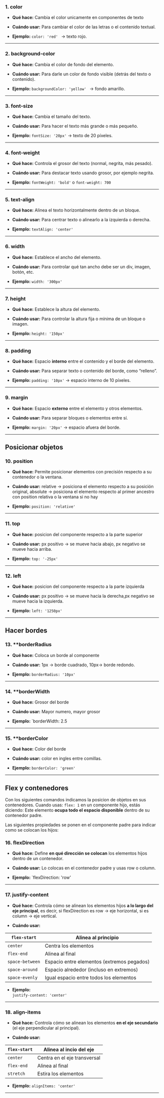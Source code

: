 ### 1. **color**

- **Qué hace:** Cambia el color unicamente en componentes de texto
    
- **Cuándo usar:** Para cambiar el color de las letras o el contenido textual.
    
- **Ejemplo:** `color: 'red' ` → texto rojo.
---

### 2. **background-color**

- **Qué hace:** Cambia el color de fondo del elemento.
    
- **Cuándo usar:** Para darle un color de fondo visible (detrás del texto o contenido).
    
- **Ejemplo:** `backgroundColor: 'yellow' ` → fondo amarillo.
---

### 3. **font-size**

- **Qué hace:** Cambia el tamaño del texto.
    
- **Cuándo usar:** Para hacer el texto más grande o más pequeño.
    
- **Ejemplo:** `fontSize: '20px'` → texto de 20 píxeles.
---

### 4. **font-weight**

- **Qué hace:** Controla el grosor del texto (normal, negrita, más pesado).
    
- **Cuándo usar:** Para destacar texto usando grosor, por ejemplo negrita.
    
- **Ejemplo:** `fontWeight: 'bold'` o `font-weight: 700`
---

### 5. **text-align**

- **Qué hace:** Alinea el texto horizontalmente dentro de un bloque.
    
- **Cuándo usar:** Para centrar texto o alinearlo a la izquierda o derecha.
    
- **Ejemplo:** `textAlign: 'center'`
---

### 6. **width**

- **Qué hace:** Establece el ancho del elemento.
    
- **Cuándo usar:** Para controlar qué tan ancho debe ser un div, imagen, botón, etc.
    
- **Ejemplo:** `width: '300px'`
---

### 7. **height**

- **Qué hace:** Establece la altura del elemento.
    
- **Cuándo usar:** Para controlar la altura fija o mínima de un bloque o imagen.
    
- **Ejemplo:** `height: '150px'`
---

### 8. **padding**

- **Qué hace:** Espacio **interno** entre el contenido y el borde del elemento.
    
- **Cuándo usar:** Para separar texto o contenido del borde, como “relleno”.
    
- **Ejemplo:** `padding: '10px'` → espacio interno de 10 píxeles.
---

### 9. **margin**

- **Qué hace:** Espacio **externo** entre el elemento y otros elementos.
    
- **Cuándo usar:** Para separar bloques o elementos entre sí.
    
- **Ejemplo:** `margin: '20px'` → espacio afuera del borde.
---
## **Posicionar objetos**
### 10. **position**

- **Qué hace:** Permite posicionar elementos con precisión respecto a su contenedor o la ventana.
    
- **Cuándo usar:** relative → posiciona el elemento respecto a su posición original, absolute → posiciona el elemento respecto al primer ancestro con position relativa o la ventana si no hay
    
- **Ejemplo:** `position: 'relative'`
---
### 11. top

- **Qué hace:** posicion del componente respecto a la parte superior
    
- **Cuándo usar:** px positivo -> se mueve hacia abajo, px negativo se mueve hacia arriba.
    
- **Ejemplo:** `top: '-25px'`
---
### 12. left

- **Qué hace:** posicion del componente respecto a la parte izquierda
    
- **Cuándo usar:** px positivo -> se mueve hacia la derecha,px negativo se mueve hacia la izquierda.
    
- **Ejemplo:** `left: '1250px'`
---

## **Hacer bordes**

### 13. **borderRadius

- **Qué hace:** Coloca un borde al componente
    
- **Cuándo usar:** 1px -> borde cuadrado, 10px-> borde redondo.
    
- **Ejemplo:** `borderRadius: '10px'`
---
### 14. **borderWidth

- **Qué hace:** Grosor del borde
    
- **Cuándo usar:** Mayor numero, mayor grosor
    
- **Ejemplo:** `borderWidth: 2.5
---
### 15. **borderColor

- **Qué hace:** Color del borde
    
- **Cuándo usar:** color en ingles entre comillas.
    
- **Ejemplo:** `borderColor: 'green'`
---

## **Flex y contenedores**

Con los siguientes comandos indicamos la posicion de objetos en sus contenedores.
Cuando usas: `flex: 1`  en un componente hijo, estás diciendo:  Este elemento **ocupa todo el espacio disponible** dentro de su contenedor padre.

Las siguientes propiedades se ponen en el componente padre para indicar como se colocan los hijos:
### 16. flexDirection

- **Qué hace:** Define **en qué dirección se colocan** los elementos hijos dentro de un contenedor.
    
- **Cuándo usar:** Lo colocas en el contenedor padre y usas row o column.
    
- **Ejemplo:** `flexDirection: 'row'
---

### 17. **justify-content**

- **Qué hace:** Controla cómo se alinean los elementos hijos **a lo largo del eje principal**, es decir, si flexDirection es row -> eje horizontal, si es column -> eje vertical.
    
- **Cuándo usar:**

| `flex-start`    | Alinea al principio                        |
| --------------- | ------------------------------------------ |
| `center`        | Centra los elementos                       |
| `flex-end`      | Alinea al final                            |
| `space-between` | Espacio entre elementos (extremos pegados) |
| `space-around`  | Espacio alrededor (incluso en extremos)    |
| `space-evenly`  | Igual espacio entre todos los elementos    |

- **Ejemplo:**  
    `justify-content: 'center'`

---

### 18. **align-items**

- **Qué hace:** Controla cómo se alinean los elementos **en el eje secundario**  (el eje perpendicular al principal).
    
- **Cuándo usar:** 

| `flex-start` | Alinea al incio del eje      |
| ------------ | ---------------------------- |
| `center`     | Centra en el eje transversal |
| `flex-end`   | Alinea al final              |
| `stretch`    | Estira los elementos         |


- **Ejemplo:** `alignItems: 'center'` 
---
